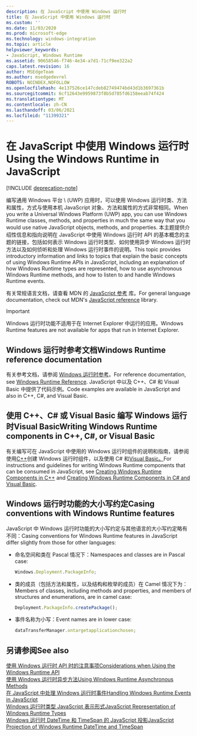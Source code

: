 ```yaml
---
description: 在 JavaScript 中使用 Windows 运行时
title: 在 JavaScript 中使用 Windows 运行时
ms.custom: ''
ms.date: 11/03/2020
ms.prod: microsoft-edge
ms.technology: windows-integration
ms.topic: article
helpviewer_keywords:
- JavaScript, Windows Runtime
ms.assetid: 90658546-f746-4e34-a7d1-71cf9ee322a2
caps.latest.revision: 16
author: MSEdgeTeam
ms.author: msedgedevrel
ROBOTS: NOINDEX,NOFOLLOW
ms.openlocfilehash: 4e137526ce147cdeb82749474bd43d1b3697361b
ms.sourcegitcommit: 6cf12643e9959873f8b5d785fd6158eeab74f424
ms.translationtype: MT
ms.contentlocale: zh-CN
ms.lasthandoff: 03/06/2021
ms.locfileid: "11399321"
---
```

# <a name="using-the-windows-runtime-in-javascript"></a><span data-ttu-id="093f3-103">在 JavaScript 中使用 Windows 运行时</span><span class="sxs-lookup"><span data-stu-id="093f3-103">Using the Windows Runtime in JavaScript</span></span>  

[!INCLUDE [deprecation-note](../includes/legacy-edge-note.md)]  

<span data-ttu-id="093f3-104">编写通用 Windows 平台 \ (UWP\) 应用时，可以使用 Windows 运行时类、方法和属性，方式与使用本机 JavaScript 对象、方法和属性的方式非常相同。</span><span class="sxs-lookup"><span data-stu-id="093f3-104">When you write a Universal Windows Platform \(UWP\) app, you can use Windows Runtime classes, methods, and properties in much the same way that you would use native JavaScript objects, methods, and properties.</span></span>  <span data-ttu-id="093f3-105">本主题提供介绍性信息和指向说明在 JavaScript 中使用 Windows 运行时 API 的基本概念的主题的链接，包括如何表示 Windows 运行时类型、如何使用异步 Windows 运行时方法以及如何侦听和处理 Windows 运行时事件的说明。</span><span class="sxs-lookup"><span data-stu-id="093f3-105">This topic provides introductory information and links to topics that explain the basic concepts of using Windows Runtime APIs in JavaScript, including an explanation of how Windows Runtime types are represented, how to use asynchronous Windows Runtime methods, and how to listen to and handle Windows Runtime events.</span></span>  

<span data-ttu-id="093f3-106">有关常规语言文档，请查看 MDN 的 [JavaScript 参考][MDNJavascriptReference] 库。</span><span class="sxs-lookup"><span data-stu-id="093f3-106">For general language documentation, check out MDN's [JavaScript reference][MDNJavascriptReference] library.</span></span>  

> [!IMPORTANT]
> <span data-ttu-id="093f3-107">Windows 运行时功能不适用于在 Internet Explorer 中运行的应用。</span><span class="sxs-lookup"><span data-stu-id="093f3-107">Windows Runtime features are not available for apps that run in Internet Explorer.</span></span>  

## <a name="windows-runtime-reference-documentation"></a><span data-ttu-id="093f3-108">Windows 运行时参考文档</span><span class="sxs-lookup"><span data-stu-id="093f3-108">Windows Runtime reference documentation</span></span>  

<span data-ttu-id="093f3-109">有关参考文档，请参阅 [Windows 运行时参考][UwpApiIndex]。</span><span class="sxs-lookup"><span data-stu-id="093f3-109">For reference documentation, see [Windows Runtime Reference][UwpApiIndex].</span></span>  <span data-ttu-id="093f3-110">JavaScript 中以及 C++、C# 和 Visual Basic 中提供了代码示例。</span><span class="sxs-lookup"><span data-stu-id="093f3-110">Code examples are available in JavaScript and also in C++, C#, and Visual Basic.</span></span>  

## <a name="writing-windows-runtime-components-in-c-c-or-visual-basic"></a><span data-ttu-id="093f3-111">使用 C++、C# 或 Visual Basic 编写 Windows 运行时Visual Basic</span><span class="sxs-lookup"><span data-stu-id="093f3-111">Writing Windows Runtime components in C++, C#, or Visual Basic</span></span>  

<span data-ttu-id="093f3-112">有关编写可在 JavaScript 中使用的 Windows 运行时组件的说明和指南，请参阅使用[C++][WindowsUwpWinrtCpp]创建 Windows 运行时组件，以及使用 C# 和[Visual Basic。][WindowsUwpWinrtCsharpVb]</span><span class="sxs-lookup"><span data-stu-id="093f3-112">For instructions and guidelines for writing Windows Runtime components that can be consumed in JavaScript, see [Creating Windows Runtime Components in C++][WindowsUwpWinrtCpp] and [Creating Windows Runtime Components in C# and Visual Basic][WindowsUwpWinrtCsharpVb].</span></span>  

## <a name="casing-conventions-with-windows-runtime-features"></a><span data-ttu-id="093f3-113">Windows 运行时功能的大小写约定</span><span class="sxs-lookup"><span data-stu-id="093f3-113">Casing conventions with Windows Runtime features</span></span>  

<span data-ttu-id="093f3-114">JavaScript 中 Windows 运行时功能的大小写约定与其他语言的大小写约定略有不同：</span><span class="sxs-lookup"><span data-stu-id="093f3-114">Casing conventions for Windows Runtime features in JavaScript differ slightly from those for other languages:</span></span>  

*   <span data-ttu-id="093f3-115">命名空间和类在 Pascal 情况下：</span><span class="sxs-lookup"><span data-stu-id="093f3-115">Namespaces and classes are in Pascal case:</span></span>  
    
    ```javascript
    Windows.Deployment.PackageInfo;
    ```  
    
*   <span data-ttu-id="093f3-116">类的成员（包括方法和属性，以及结构和枚举的成员）在 Camel 情况下为：</span><span class="sxs-lookup"><span data-stu-id="093f3-116">Members of classes, including methods and properties, and members of structures and enumerations, are in camel case:</span></span>  
    
    ```javascript
    Deployment.PackageInfo.createPackage();
    ```  
    
*   <span data-ttu-id="093f3-117">事件名称为小写：</span><span class="sxs-lookup"><span data-stu-id="093f3-117">Event names are in lower case:</span></span>  
    
    ```javascript
    dataTransferManager.ontargetapplicationchosen;
    ```  
    
## <a name="see-also"></a><span data-ttu-id="093f3-118">另请参阅</span><span class="sxs-lookup"><span data-stu-id="093f3-118">See also</span></span>  

[<span data-ttu-id="093f3-119">使用 Windows 运行时 API 时的注意事项</span><span class="sxs-lookup"><span data-stu-id="093f3-119">Considerations when Using the Windows Runtime API</span></span>][WindowsRuntimeConsiderationsApi]  
[<span data-ttu-id="093f3-120">使用 Windows 运行时异步方法</span><span class="sxs-lookup"><span data-stu-id="093f3-120">Using Windows Runtime Asynchronous Methods</span></span>][WindowsRuntimeAsynchronousMethods]   
[<span data-ttu-id="093f3-121">在 JavaScript 中处理 Windows 运行时事件</span><span class="sxs-lookup"><span data-stu-id="093f3-121">Handling Windows Runtime Events in JavaScript</span></span>][WindowsRuntimeEventsJavascript]   
[<span data-ttu-id="093f3-122">Windows 运行时类型 JavaScript 表示形式</span><span class="sxs-lookup"><span data-stu-id="093f3-122">JavaScript Representation of Windows Runtime Types</span></span>][WindowsRuntimeJavascriptTypes]   
[<span data-ttu-id="093f3-123">Windows 运行时 DateTime 和 TimeSpan 的 JavaScript 投影</span><span class="sxs-lookup"><span data-stu-id="093f3-123">JavaScript Projection of Windows Runtime DateTime and TimeSpan</span></span>][WindowsRuntimeDatetimeTimespan]  

<!-- links -->  

[WindowsRuntimeConsiderationsApi]: ./considerations-when-using-the-windows-runtime-api.md "使用 Windows 运行时 API 应用时|Microsoft Docs"  
[WindowsRuntimeEventsJavascript]: ./handling-windows-runtime-events-in-javascript.md "在 JavaScript 中处理 Windows 运行时|Microsoft Docs"  
[WindowsRuntimeJavascriptTypes]: ./javascript-representation-of-windows-runtime-types.md "Windows 运行时类型的 JavaScript 表示|Microsoft Docs"  
[WindowsRuntimeAsynchronousMethods]: ./using-windows-runtime-asynchronous-methods.md "使用 Windows 运行时异步方法|Microsoft Docs"  
[WindowsRuntimeDatetimeTimespan]: ./windows-runtime-datetime-and-timespan-representations.md "Windows 运行时 DateTime 和 TimeSpan 表示|Microsoft Docs"  

[UwpApiIndex]: /uwp/api/index "Windows UWP 命名空间|Microsoft Docs"  
[WindowsUwpWinrtCpp]: /windows/uwp/winrt-components/creating-windows-runtime-components-in-cpp "Windows 运行时组件与 C++/CX |Microsoft Docs"  
[WindowsUwpWinrtCsharpVb]: /windows/uwp/winrt-components/creating-windows-runtime-components-in-csharp-and-visual-basic "Windows 运行时组件C#Visual Basic |Microsoft Docs"  

[MDNJavascriptReference]: https://developer.mozilla.org/docs/Web/JavaScript/Reference "JavaScript |MDN"  
